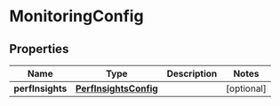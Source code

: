 

# MonitoringConfig


## Properties

Name | Type | Description | Notes
------------ | ------------- | ------------- | -------------
**perfInsights** | [**PerfInsightsConfig**](PerfInsightsConfig.md) |  |  [optional]



